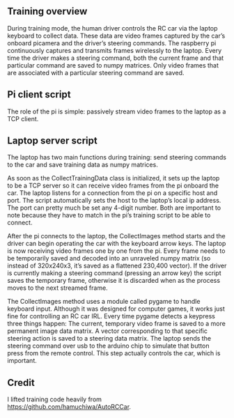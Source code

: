 ## Training overview

During training mode, the human driver controls the RC car via the laptop keyboard to collect data. These data are video frames captured  by the car’s onboard picamera and the driver’s steering commands. The raspberry pi continuously captures and transmits frames wirelessly to the laptop. Every time the driver makes a steering command, both the current frame and that particular command are saved to numpy matrices. Only video frames that are associated with a particular steering command are saved.

## Pi client script

The role of the pi is simple: passively stream video frames to the laptop as a TCP client.

## Laptop server script

The laptop has two main functions during training: send steering commands to the car and save training data as numpy matrices.

As soon as the CollectTrainingData class is initialized, it sets up the laptop to be a TCP server so it can receive video frames from the pi onboard the car. The laptop listens for a connection from the pi on a specific host and port. The script automatically sets the host to the laptop’s local ip address. The port can pretty much be set any 4-digit number. Both are important to note because they have to match in the pi’s training script to be able to connect.

After the pi connects to the laptop, the CollectImages method starts and the driver can begin operating the car with the keyboard arrow keys. The laptop is now receiving video frames one by one from the pi. Every frame needs to be temporarily saved and decoded into an unraveled numpy matrix (so instead of 320x240x3, it’s saved as a flattened 230,400 vector). If the driver is currently making a steering command (pressing an arrow key) the script saves the temporary frame, otherwise it is discarded when as the process moves to the next streamed frame.

The CollectImages method uses a module called pygame to handle keyboard input. Although it was designed for computer games, it works just fine for controlling an RC car IRL. Every time pygame detects a keypress three things happen:
The current, temporary video frame is saved to a more permanent image data matrix.
A vector corresponding to that specific steering action is saved to a steering data matrix.
The laptop sends the steering command over usb to the arduino chip to simulate that button press from the remote control. This step actually controls the car, which is important.


## Credit

I lifted training code heavily from https://github.com/hamuchiwa/AutoRCCar.

